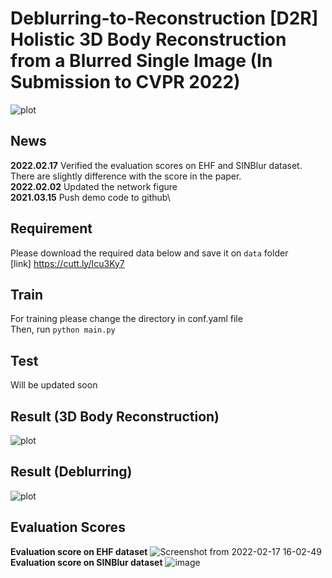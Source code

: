 # Deblurring-to-Reconstruction [D2R] Holistic 3D Body Reconstruction from a Blurred Single Image (In Submission to CVPR 2022)
![plot](https://user-images.githubusercontent.com/34101139/152974439-8aa55843-0c67-4f57-9ae0-7830f3e0eb81.jpg)
<!-- 
![plot](https://github.com/joshuajano/joint_framework/blob/c2478031505eca043c1270031cd43ec3695dd283/images/TrainDeb2.png)
![plot](https://github.com/joshuajano/joint_framework/blob/c2478031505eca043c1270031cd43ec3695dd283/images/train3D2.png) -->
## News
**2022.02.17** 
Verified the evaluation scores on EHF and SINBlur dataset. There are slightly difference with the score in the paper.\
**2022.02.02** 
Updated the network figure\
**2021.03.15**
Push demo code to github\
## Requirement
Please download the required data below and save it on `data` folder\
[link] https://cutt.ly/Icu3Ky7

## Train
For training please change the directory in conf.yaml file\
Then, run `python main.py`

## Test
Will be updated soon

## Result (3D Body Reconstruction)
![plot](https://github.com/joshuajano/joint_framework/blob/c2478031505eca043c1270031cd43ec3695dd283/images/1.png)
## Result (Deblurring)
![plot](https://github.com/joshuajano/joint_framework/blob/7e83b9de2ad4ae96379342945f0e9c07f9bfbf3f/images/2_2.png)

## Evaluation Scores
**Evaluation score on EHF dataset**
![Screenshot from 2022-02-17 16-02-49](https://user-images.githubusercontent.com/34101139/154422870-8b25b7d5-62a4-4109-8e8e-7a8b0bfe6da4.png)
**Evaluation score on SINBlur dataset**
![image](https://user-images.githubusercontent.com/34101139/154425790-9ddb42ed-ed71-430c-89cd-8601250041e3.png)

